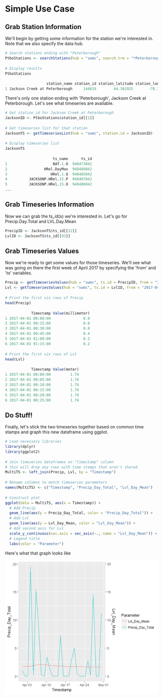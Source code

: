 Simple Use Case
================

Grab Station Information
------------------------

We'll begin by getting some information for the station we're interested in. Note that we also specify the data hub.

``` r
# Search stations ending with "Peterborough"
PtboStations <- searchStations(hub = "swmc", search.trm = "*Peterborough")

# Display results
PtboStations

                   station_name station_id station_latitude station_longitude
1 Jackson Creek at Peterborough     144619        44.302925       -78.3211367
```

There's only one station ending with 'Peterborough', Jackson Creek at Peterborough. Let's see what timeseries are available.

``` r
# Get station_id for Jackson Creek at Peterborough
JacksonID <- PtboStations$station_id[[1]]

# Get timeseries list for that station
JacksonTS <- getTimeseriesList(hub = "swmc", station.id = JacksonID)

# Display timeseries list
JacksonTS

                      ts_name      ts_id
1                     BAT.1.O  948473042
2                 HRel.DayMax  948488042
3                    HRel.1.O  948485042
4          JACKSONP.HRel.15.P  948487042
5          JACKSONP.HRel.15.O  948486042
...
```

Grab Timeseries Information
---------------------------

Now we can grab the ts\_id(s) we're interested in. Let's go for Precip.Day.Total and LVL.Day.Mean

``` r
PrecipID <- JacksonTS$ts_id[[22]]
LvlID <- JacksonTS$ts_id[[93]]
```

Grab Timeseries Values
----------------------

Now we're ready to get some values for those timeseries. We'll see what was going on there the first week of April 2017 by specifying the 'from' and 'to' variables.

``` r
Precip <- getTimeseriesValues(hub = "swmc", ts.id = PrecipID, from = "2017-04-01", to = "2017-04-30")
Lvl <- getTimeseriesValues(hub = "swmc", ts.id = LvlID, from = "2017-04-01", to = "2017-04-30")

# Print the first six rows of Precip
head(Precip)

            Timestamp Value(millimeter)
1 2017-04-01 00:00:00               0.0
2 2017-04-01 00:15:00               0.0
3 2017-04-01 00:30:00               0.0
4 2017-04-01 00:45:00               0.4
5 2017-04-01 01:00:00               0.2
6 2017-04-01 01:15:00               0.2

# Print the first six rows of Lvl
head(Lvl)

            Timestamp Value(meter)
1 2017-04-01 00:00:00         1.74
2 2017-04-01 00:05:00         1.74
3 2017-04-01 00:10:00         1.74
4 2017-04-01 00:15:00         1.74
5 2017-04-01 00:20:00         1.74
6 2017-04-01 00:25:00         1.74
```

Do Stuff!
---------

Finally, let's stick the two timeseries together based on common time stamps and graph this new dataframe using ggplot.

``` r
# Load necessary libraries 
library(dplyr)
library(ggplot2)

# Join timeseries dataframes on "Timestamp" column
# this will drop any rows with time stamps that aren't shared
MultiTS <- left_join(Precip, Lvl, by = "Timestamp")

# Rename columns to match timeseries parameters
names(MultiTS) <- c("Timestamp", "Precip_Day_Total", "Lvl_Day_Mean")

# Construct plot
ggplot(data = MultiTS, aes(x = Timestamp)) + 
  # Add Precip
  geom_line(aes(y = Precip_Day_Total, color = "Precip_Day_Total")) + 
  # Add Lvl
  geom_line(aes(y = Lvl_Day_Mean, color = "Lvl_Day_Mean")) + 
  # Add second axis for Lvl
  scale_y_continuous(sec.axis = sec_axis(~., name = "Lvl_Day_Mean")) + 
  # Legend title
  labs(color = "Parameter")
```

Here's what that graph looks like

![](simple_use_case_plot.png)
